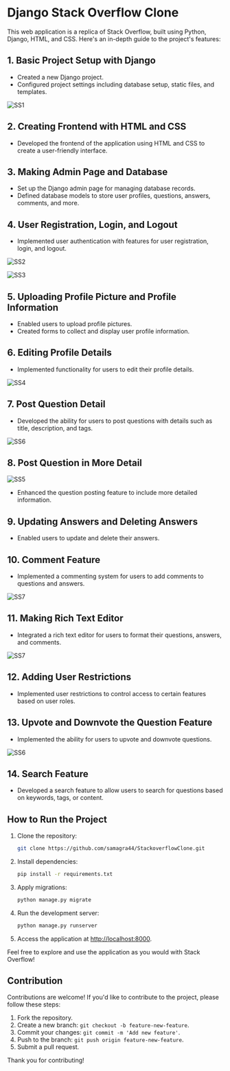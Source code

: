 # Django Stack Overflow Clone

This web application is a replica of Stack Overflow, built using Python, Django, HTML, and CSS. Here's an in-depth guide to the project's features:

## 1. Basic Project Setup with Django

- Created a new Django project.
- Configured project settings including database setup, static files, and templates.
  
![SS1](https://github.com/samagra44/StackoverflowClone/assets/77968722/219ec0be-73f2-47a1-a376-34489f22f98e)

## 2. Creating Frontend with HTML and CSS

- Developed the frontend of the application using HTML and CSS to create a user-friendly interface.

## 3. Making Admin Page and Database

- Set up the Django admin page for managing database records.
- Defined database models to store user profiles, questions, answers, comments, and more.

## 4. User Registration, Login, and Logout

- Implemented user authentication with features for user registration, login, and logout.
  
![SS2](https://github.com/samagra44/StackoverflowClone/assets/77968722/e02618e1-e4e0-413d-aede-e0c5cc9d732c)

![SS3](https://github.com/samagra44/StackoverflowClone/assets/77968722/b5b9a9d5-5b42-4d0d-b8c4-1a914baa5a3f)

## 5. Uploading Profile Picture and Profile Information

- Enabled users to upload profile pictures.
- Created forms to collect and display user profile information.

## 6. Editing Profile Details

- Implemented functionality for users to edit their profile details.
  
![SS4](https://github.com/samagra44/StackoverflowClone/assets/77968722/a5d870b3-5528-4c8e-bfd3-096c22d8a5dc)

## 7. Post Question Detail

- Developed the ability for users to post questions with details such as title, description, and tags.
  
![SS6](https://github.com/samagra44/StackoverflowClone/assets/77968722/4418ecfc-a98c-42a6-affa-b10bcbf97725)

## 8. Post Question in More Detail

![SS5](https://github.com/samagra44/StackoverflowClone/assets/77968722/883dfdfe-eea9-4407-b409-342904b61092)

- Enhanced the question posting feature to include more detailed information.

## 9. Updating Answers and Deleting Answers

- Enabled users to update and delete their answers.

## 10. Comment Feature

- Implemented a commenting system for users to add comments to questions and answers.
  
![SS7](https://github.com/samagra44/StackoverflowClone/assets/77968722/0078380e-5ab0-43ba-af52-0356e4fc835b)

## 11. Making Rich Text Editor

- Integrated a rich text editor for users to format their questions, answers, and comments.
  
![SS7](https://github.com/samagra44/StackoverflowClone/assets/77968722/a2a82872-3c99-4d64-b8ef-5ea66bb39a2a)

## 12. Adding User Restrictions

- Implemented user restrictions to control access to certain features based on user roles.

## 13. Upvote and Downvote the Question Feature

- Implemented the ability for users to upvote and downvote questions.
  
![SS6](https://github.com/samagra44/StackoverflowClone/assets/77968722/e77038c2-d88b-4c1b-9e47-46bc5500197b)

## 14. Search Feature

- Developed a search feature to allow users to search for questions based on keywords, tags, or content.

## How to Run the Project

1. Clone the repository:

    ```bash
    git clone https://github.com/samagra44/StackoverflowClone.git
    ```

2. Install dependencies:

    ```bash
    pip install -r requirements.txt
    ```

3. Apply migrations:

    ```bash
    python manage.py migrate
    ```

4. Run the development server:

    ```bash
    python manage.py runserver
    ```

5. Access the application at [http://localhost:8000](http://localhost:8000).

Feel free to explore and use the application as you would with Stack Overflow!

## Contribution

Contributions are welcome! If you'd like to contribute to the project, please follow these steps:

1. Fork the repository.
2. Create a new branch: `git checkout -b feature-new-feature`.
3. Commit your changes: `git commit -m 'Add new feature'`.
4. Push to the branch: `git push origin feature-new-feature`.
5. Submit a pull request.

Thank you for contributing!
